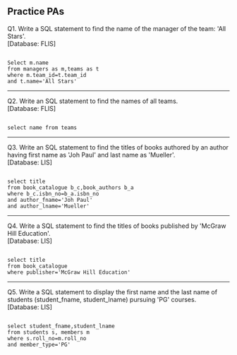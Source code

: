 ## Practice PAs

Q1. Write a SQL statement to find the name of the manager of the team: 'All Stars'.  
[Database: FLIS]

```

Select m.name
from managers as m,teams as t
where m.team_id=t.team_id
and t.name='All Stars'

```
***

Q2. Write an SQL statement to find the names of all teams.  
[Database: FLIS]

```

select name from teams

```
***

Q3. Write an SQL statement to find the titles of books authored by an author having first name as 'Joh Paul' and last name as 'Mueller'.  
[Database: LIS] 

```

select title
from book_catalogue b_c,book_authors b_a
where b_c.isbn_no=b_a.isbn_no
and author_fname='Joh Paul'
and author_lname='Mueller'

```
***

Q4. Write a SQL statement to find the titles of books published by 'McGraw Hill Education'.  
[Database: LIS]

```

select title
from book_catalogue
where publisher='McGraw Hill Education'

```
***

Q5. Write a SQL statement to display the first name and the last name of students (student_fname, student_lname) pursuing 'PG' courses.  
[Database: LIS]

```

select student_fname,student_lname
from students s, members m
where s.roll_no=m.roll_no
and member_type='PG'

```
